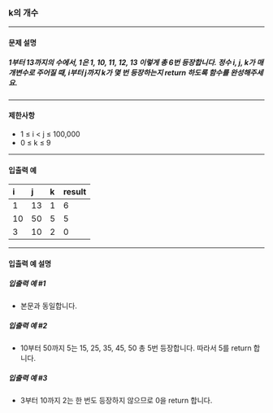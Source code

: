 ### k의 개수

***

#### 문제 설명
##### 1부터 13까지의 수에서, 1은 1, 10, 11, 12, 13 이렇게 총 6번 등장합니다. 정수 i, j, k가 매개변수로 주어질 때, i부터 j까지 k가 몇 번 등장하는지 return 하도록 함수를 완성해주세요.

***

#### 제한사항
* 1 ≤ i < j ≤ 100,000
* 0 ≤ k ≤ 9

***

#### 입출력 예
i	|j	|k	|result|
|:--|:--|:--|:--
1	|13	|1	|6     |
10	|50	|5	|5     |
3	|10 |2	|0     |

***

#### 입출력 예 설명
##### 입출력 예 #1
* 본문과 동일합니다.

##### 입출력 예 #2
* 10부터 50까지 5는 15, 25, 35, 45, 50 총 5번 등장합니다. 따라서 5를 return 합니다.

##### 입출력 예 #3
* 3부터 10까지 2는 한 번도 등장하지 않으므로 0을 return 합니다.